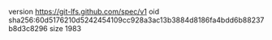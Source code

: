 version https://git-lfs.github.com/spec/v1
oid sha256:60d5176210d5242454109cc928a3ac13b3884d8186fa4bdd6b88237b8d3c8296
size 1983
